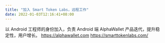 ```yaml
---
title: "加入 Smart Token Labs，远程工作"
date: 2022-01-03T12:16:41+08:00
---
```


以 Android 工程师的身份加入，负责 Android 端 AlphaWallet 产品迭代，提升稳定性，用户增长。
https://alphawallet.com
https://smarttokenlabs.com/
